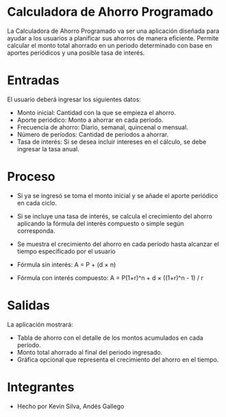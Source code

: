 # Calculadora de Ahorro Programado 

La Calculadora de Ahorro Programado va ser una aplicación diseñada para ayudar a los usuarios a planificar sus ahorros de manera eficiente. Permite calcular el monto total ahorrado en un periodo determinado con base en aportes periódicos y una posible tasa de interés.


# Entradas

El usuario deberá ingresar los siguientes datos:
- Monto inicial: Cantidad con la que se empieza el ahorro.
- Aporte periódico: Monto a ahorrar en cada período.
- Frecuencia de ahorro: Diario, semanal, quincenal o mensual.
- Número de períodos: Cantidad de períodos a ahorrar.
- Tasa de interés: Si se desea incluir intereses en el cálculo, se debe ingresar la tasa anual.

# Proceso

- Si ya se ingresó se toma el monto inicial y se añade el aporte periódico en cada ciclo.
- Si se incluye una tasa de interés, se calcula el crecimiento del ahorro aplicando la fórmula del interés compuesto o simple según corresponda.
- Se muestra el crecimiento del ahorro en cada período hasta alcanzar el tiempo especificado por el usuario

- Fórmula sin interés: A = P + (d × n)
- Fórmula con interés compuesto: A = P(1+r)^n + d × ((1+r)^n - 1) / r
		
# Salidas

La aplicación mostrará:
- Tabla de ahorro con el detalle de los montos acumulados en cada período.
- Monto total ahorrado al final del periodo ingresado.
- Gráfica opcional que representa el crecimiento del ahorro en el tiempo.
# Integrantes
- Hecho por Kevin Silva, Andés Gallego



  


